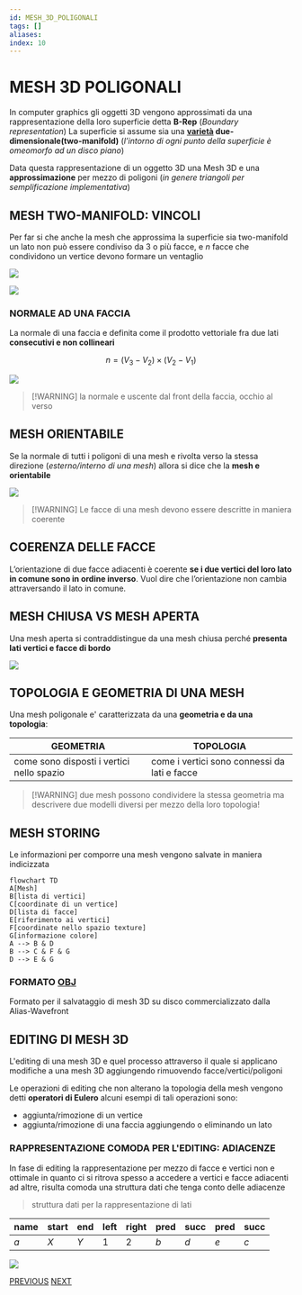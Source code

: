```yaml
---
id: MESH_3D_POLIGONALI
tags: []
aliases: 
index: 10
---
```


# MESH 3D POLIGONALI

In computer graphics gli oggetti 3D vengono approssimati da una rappresentazione della loro superficie detta **B-Rep** (*Boundary representation*) 
La superficie si assume sia una **[varietà](https://it.wikipedia.org/wiki/Variet%C3%A0_(geometria)) due-dimensionale(two-manifold)** (*l’intorno di ogni punto della superficie è omeomorfo ad un disco piano*)

Data questa rappresentazione di un oggetto 3D una Mesh 3D e una **approssimazione** per mezzo di poligoni (*in genere triangoli per semplificazione implementativa*)

## MESH TWO-MANIFOLD: VINCOLI

Per far si che anche la mesh che approssima la superficie sia two-manifold un lato non può essere condiviso da 3 o più facce, e $n$ facce che condividono un vertice devono formare un ventaglio

![](Pasted%20image%2020250102185820.png)

![](Pasted%20image%2020250102185829.png)

### NORMALE AD UNA FACCIA

La normale di una faccia e definita come il prodotto vettoriale fra due lati **consecutivi e non collineari**

$$
n= (V_3 - V_2)\times(V_2 - V_1)
$$

![](Pasted%20image%2020250102190013.png)

>[!WARNING] la normale e uscente dal front della faccia, occhio al verso

## MESH ORIENTABILE

Se la normale di tutti i poligoni di una mesh e rivolta verso la stessa direzione (*esterno/interno di una mesh*) allora si dice che la **mesh e orientabile**

![](Pasted%20image%2020250102190226.png)

>[!WARNING] Le facce di una mesh devono essere descritte in maniera coerente

## COERENZA DELLE FACCE

L’orientazione di due facce adiacenti è coerente **se i due vertici del loro lato in comune sono in ordine inverso**. Vuol dire che l’orientazione non cambia attraversando il lato in comune.

## MESH CHIUSA VS MESH APERTA

Una mesh aperta si contraddistingue da una mesh chiusa perché **presenta lati vertici e facce di bordo** 

![](Pasted%20image%2020250102191003.png)

## TOPOLOGIA E GEOMETRIA DI UNA MESH

Una mesh poligonale e' caratterizzata da una **geometria e da una topologia**:

| GEOMETRIA                                     | TOPOLOGIA                                    |
| --------------------------------------------- | -------------------------------------------- |
| come sono disposti i vertici nello spazio<br> | come i vertici sono connessi da lati e facce |

>[!WARNING] due mesh possono condividere la stessa geometria ma descrivere due modelli diversi per mezzo della loro topologia!

## MESH STORING

Le informazioni per comporre una mesh vengono salvate in maniera indicizzata

```mermaid
flowchart TD
A[Mesh]
B[lista di vertici]
C[coordinate di un vertice]
D[lista di facce]
E[riferimento ai vertici]
F[coordinate nello spazio texture]
G[informazione colore]
A --> B & D
B --> C & F & G
D --> E & G
```

### FORMATO [OBJ](https://en.wikipedia.org/wiki/Wavefront_.obj_file)

Formato per il salvataggio di mesh 3D su disco commercializzato dalla Alias-Wavefront


## EDITING DI MESH 3D

L'editing di una mesh 3D e quel processo attraverso il quale si applicano modifiche a una mesh 3D aggiungendo rimuovendo facce/vertici/poligoni 

Le operazioni di editing che non alterano la topologia della mesh vengono detti **operatori di Eulero** alcuni esempi di tali operazioni sono:

- aggiunta/rimozione di un vertice
- aggiunta/rimozione di una faccia aggiungendo o eliminando un lato

### RAPPRESENTAZIONE COMODA PER L'EDITING: ADIACENZE

In fase di editing la rappresentazione per mezzo di facce e vertici non e ottimale in quanto ci si ritrova spesso a accedere a vertici e facce adiacenti ad altre, risulta comoda una struttura dati che tenga conto delle adiacenze

> struttura dati per la rappresentazione di lati

| name | start | end | left | right | pred | succ | pred | succ |
| ---- | ----- | --- | ---- | ----- | ---- | ---- | ---- | ---- |
| $a$  | $X$   | $Y$ | 1    | 2     | $b$  | $d$  | $e$  | $c$  |

![](Pasted%20image%2020250102194324.png)

[PREVIOUS](pages/SHADOWING.md) [NEXT](pages/XWINDOW_SYSTEM.md)
